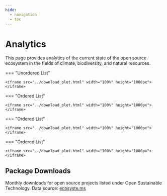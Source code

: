 ```yaml
---
hide:
  - navigation
  - toc
---
```


# Analytics   
This page provides analytics of the current state of the open source ecosystem in the fields of climate, biodiversity, and natural resources.

=== "Unordered List"

    <iframe src="../download_plot.html" width="100%" height="1000px"></iframe>

=== "Ordered List"

    <iframe src="../download_plot.html" width="100%" height="1000px"></iframe>

=== "Ordered List"

    <iframe src="../download_plot.html" width="100%" height="1000px"></iframe>

=== "Ordered List"

    <iframe src="../download_plot.html" width="100%" height="1000px"></iframe>

## Package Downloads

Monthly downloads for open source projects listed under Open Sustainable Technology. 
Data source: [ecosyste.ms](https://ecosyste.ms/)





